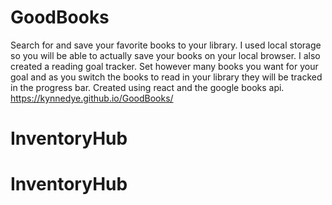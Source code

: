 # GoodBooks
Search for and save your favorite books to your library. I used local storage so you will be able to actually save your books on your local browser. I also created a reading goal tracker. Set however many books you want for your goal and as you switch the books to read in your library they will be tracked in the progress bar. Created using react and the google books api. https://kynnedye.github.io/GoodBooks/
# InventoryHub
# InventoryHub
